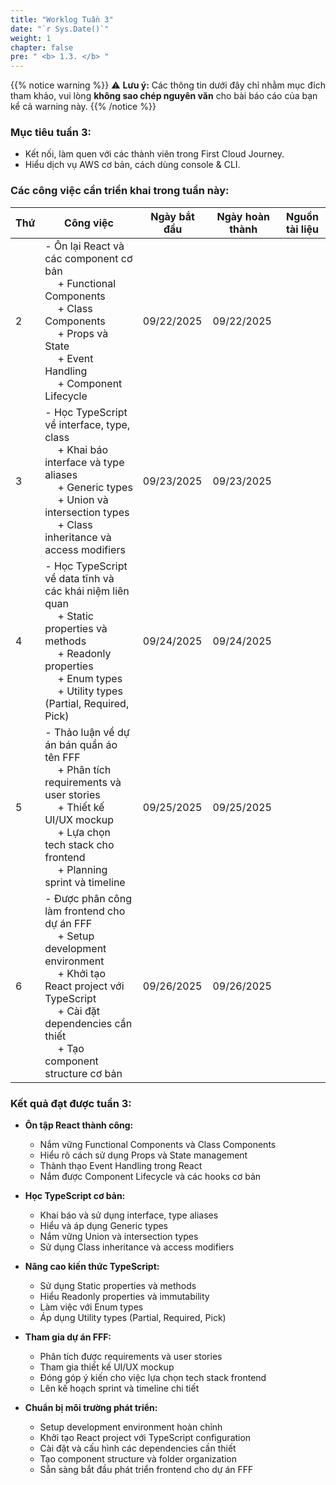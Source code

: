 ```yaml
---
title: "Worklog Tuần 3"
date: "`r Sys.Date()`"
weight: 1
chapter: false
pre: " <b> 1.3. </b> "
---
```

{{% notice warning %}}
⚠️ **Lưu ý:** Các thông tin dưới đây chỉ nhằm mục đích tham khảo, vui lòng **không sao chép nguyên văn** cho bài báo cáo của bạn kể cả warning này.
{{% /notice %}}


### Mục tiêu tuần 3:

* Kết nối, làm quen với các thành viên trong First Cloud Journey.
* Hiểu dịch vụ AWS cơ bản, cách dùng console & CLI.

### Các công việc cần triển khai trong tuần này:
| Thứ | Công việc                                                                                                                                                                                   | Ngày bắt đầu | Ngày hoàn thành | Nguồn tài liệu                            |
| --- | ------------------------------------------------------------------------------------------------------------------------------------------------------------------------------------------- | ------------ | --------------- | ----------------------------------------- |
| 2   | - Ôn lại React và các component cơ bản <br>&emsp; + Functional Components <br>&emsp; + Class Components <br>&emsp; + Props và State <br>&emsp; + Event Handling <br>&emsp; + Component Lifecycle | 09/22/2025   | 09/22/2025      |                                           |
| 3   | - Học TypeScript về interface, type, class <br>&emsp; + Khai báo interface và type aliases <br>&emsp; + Generic types <br>&emsp; + Union và intersection types <br>&emsp; + Class inheritance và access modifiers | 09/23/2025   | 09/23/2025      |                                           |
| 4   | - Học TypeScript về data tĩnh và các khái niệm liên quan <br>&emsp; + Static properties và methods <br>&emsp; + Readonly properties <br>&emsp; + Enum types <br>&emsp; + Utility types (Partial, Required, Pick) | 09/24/2025   | 09/24/2025      |                                           |
| 5   | - Thảo luận về dự án bán quần áo tên FFF <br>&emsp; + Phân tích requirements và user stories <br>&emsp; + Thiết kế UI/UX mockup <br>&emsp; + Lựa chọn tech stack cho frontend <br>&emsp; + Planning sprint và timeline | 09/25/2025   | 09/25/2025      |                                           |
| 6   | - Được phân công làm frontend cho dự án FFF <br>&emsp; + Setup development environment <br>&emsp; + Khởi tạo React project với TypeScript <br>&emsp; + Cài đặt dependencies cần thiết <br>&emsp; + Tạo component structure cơ bản | 09/26/2025   | 09/26/2025      |                                           |


### Kết quả đạt được tuần 3:

* **Ôn tập React thành công:**
  * Nắm vững Functional Components và Class Components
  * Hiểu rõ cách sử dụng Props và State management
  * Thành thạo Event Handling trong React
  * Nắm được Component Lifecycle và các hooks cơ bản

* **Học TypeScript cơ bản:**
  * Khai báo và sử dụng interface, type aliases
  * Hiểu và áp dụng Generic types
  * Nắm vững Union và intersection types
  * Sử dụng Class inheritance và access modifiers

* **Nâng cao kiến thức TypeScript:**
  * Sử dụng Static properties và methods
  * Hiểu Readonly properties và immutability
  * Làm việc với Enum types
  * Áp dụng Utility types (Partial, Required, Pick)

* **Tham gia dự án FFF:**
  * Phân tích được requirements và user stories
  * Tham gia thiết kế UI/UX mockup
  * Đóng góp ý kiến cho việc lựa chọn tech stack frontend
  * Lên kế hoạch sprint và timeline chi tiết

* **Chuẩn bị môi trường phát triển:**
  * Setup development environment hoàn chỉnh
  * Khởi tạo React project với TypeScript configuration
  * Cài đặt và cấu hình các dependencies cần thiết
  * Tạo component structure và folder organization
  * Sẵn sàng bắt đầu phát triển frontend cho dự án FFF


